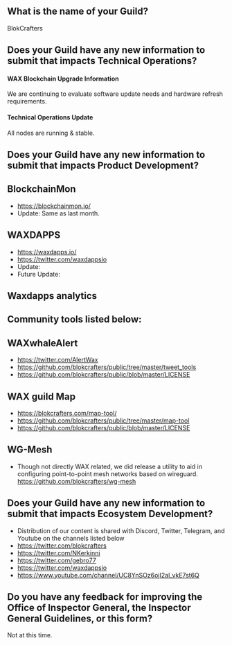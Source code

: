 ## What is the name of your Guild?

BlokCrafters

## Does your Guild have any new information to submit that impacts Technical Operations?

#### WAX Blockchain Upgrade Information

We are continuing to evaluate software update needs and hardware refresh requirements.

#### Technical Operations Update
All nodes are running & stable. 

## Does your Guild have any new information to submit that impacts Product Development?
## BlockchainMon
- https://blockchainmon.io/
- Update: Same as last month.
## WAXDAPPS
- https://waxdapps.io/
- https://twitter.com/waxdappsio
- Update:
- Future Update:
## Waxdapps analytics  




 

## Community tools listed below:
## WAXwhaleAlert
+ https://twitter.com/AlertWax 
+ https://github.com/blokcrafters/public/tree/master/tweet_tools
+ https://github.com/blokcrafters/public/blob/master/LICENSE

## WAX guild Map
+ https://blokcrafters.com/map-tool/
+ https://github.com/blokcrafters/public/tree/master/map-tool
+ https://github.com/blokcrafters/public/blob/master/LICENSE

## WG-Mesh
+ Though not directly WAX related, we did release a utility to aid in configuring point-to-point mesh networks based on wireguard.
https://github.com/blokcrafters/wg-mesh

## Does your Guild have any new information to submit that impacts Ecosystem Development?

+ Distribution of our content is shared with Discord, Twitter, Telegram, and Youtube on the channels listed below
+ https://twitter.com/blokcrafters
+ https://twitter.com/NKerkinni
+ https://twitter.com/gebro77
+ https://twitter.com/waxdappsio
+ https://www.youtube.com/channel/UC8YnSOz6ojI2al_vkE7st6Q



## Do you have any feedback for improving the Office of Inspector General, the Inspector General Guidelines, or this form?

Not at this time.
